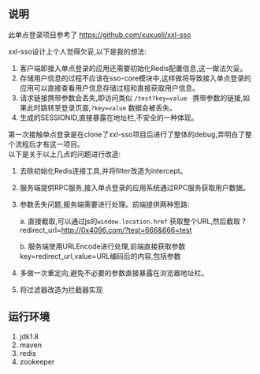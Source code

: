## 说明

此单点登录项目参考了 https://github.com/xuxueli/xxl-sso  

xxl-sso设计上个人觉得欠妥,以下是我的想法:  
1. 客户端即接入单点登录的应用还需要初始化Redis配置信息,这一做法欠妥。
2. 存储用户信息的过程不应该在sso-core模块中,这样做将导致接入单点登录的应用可以直接查看用户信息存储过程和直接获取用户信息。
3. 请求链接携带参数会丢失,即访问类似 `/test?key=value ` 携带参数的链接,如果此时跳转至登录页面,`?key=value` 数据会被丢失。
4. 生成的SESSIONID,直接暴露在地址栏,不安全的一种体现。


第一次接触单点登录是在clone了xxl-sso项目后进行了整体的debug,弄明白了整个流程后才有这一项目。  
以下是关于以上几点的问题进行改造:  
1. 去除初始化Redis连接工具,并将filter改造为intercept。
2. 服务端提供RPC服务,接入单点登录的应用系统通过RPC服务获取用户数据。
3. 参数丢失问题,服务端需要进行处理。前端提供两种思路: 

    a. 直接截取,可以通过js的`window.location.href` 获取整个URL,然后截取 ?redirect_url=http://0x4096.com/?test=666&666=test
    
    b. 服务端使用URLEncode进行处理,前端直接获取参数key=redirect_url,value=URL编码后的内容,包括参数
4. 多做一次重定向,避免不必要的参数直接暴露在浏览器地址栏。
5. 将过滤器改造为拦截器实现


## 运行环境
1. jdk1.8
2. maven
3. redis
4. zookeeper



